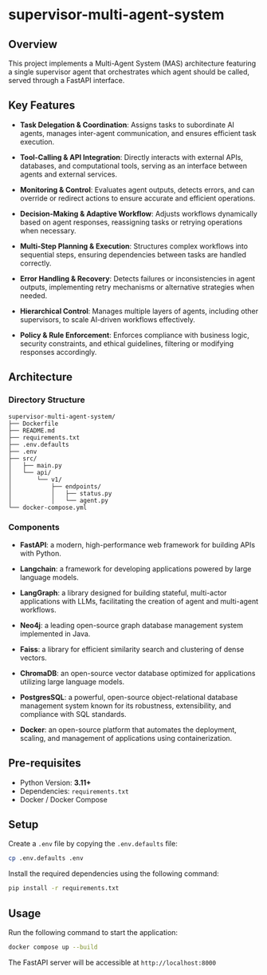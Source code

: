 # supervisor-multi-agent-system

## Overview

This project implements a Multi-Agent System (MAS) architecture featuring a single supervisor agent that orchestrates
which agent should be called, served through a FastAPI interface.

## Key Features

- **Task Delegation & Coordination**: Assigns tasks to subordinate AI agents, manages inter-agent communication, and
  ensures efficient task execution.

- **Tool-Calling & API Integration**: Directly interacts with external APIs, databases, and computational tools, serving
  as an interface between agents and external services.

- **Monitoring & Control**: Evaluates agent outputs, detects errors, and can override or redirect actions to ensure
  accurate and efficient operations.

- **Decision-Making & Adaptive Workflow**: Adjusts workflows dynamically based on agent responses, reassigning tasks or
  retrying operations when necessary.

- **Multi-Step Planning & Execution**: Structures complex workflows into sequential steps, ensuring dependencies between
  tasks are handled correctly.

- **Error Handling & Recovery**: Detects failures or inconsistencies in agent outputs, implementing retry mechanisms or
  alternative strategies when needed.

- **Hierarchical Control**: Manages multiple layers of agents, including other supervisors, to scale AI-driven workflows
  effectively.

- **Policy & Rule Enforcement**: Enforces compliance with business logic, security constraints, and ethical guidelines,
  filtering or modifying responses accordingly.

## Architecture



### Directory Structure

```text
supervisor-multi-agent-system/
├── Dockerfile
├── README.md
├── requirements.txt
├── .env.defaults
├── .env
├── src/
│   ├── main.py
│   └── api/
│       └── v1/
│           ├── endpoints/
│           │   ├── status.py
│           │   └── agent.py
└── docker-compose.yml
```

### Components

- **FastAPI**: a modern, high-performance web framework for building APIs with Python.

- **Langchain**: a framework for developing applications powered by large language models.

- **LangGraph**: a library designed for building stateful, multi-actor applications with LLMs, facilitating the creation
  of agent and multi-agent workflows.

- **Neo4j**: a leading open-source graph database management system implemented in Java.

- **Faiss**: a library for efficient similarity search and clustering of dense vectors.

- **ChromaDB**: an open-source vector database optimized for applications utilizing large language models.

- **PostgresSQL**: a powerful, open-source object-relational database management system known for
  its robustness, extensibility, and compliance with SQL standards.

- **Docker**: an open-source platform that automates the deployment, scaling, and management of applications using
  containerization.

## Pre-requisites

- Python Version: **3.11+**
- Dependencies: `requirements.txt`
- Docker / Docker Compose

## Setup

Create a `.env` file by copying the `.env.defaults` file:

```bash
cp .env.defaults .env
```

Install the required dependencies using the following command:

```bash
pip install -r requirements.txt
```

## Usage

Run the following command to start the application:

```bash
docker compose up --build
```

The FastAPI server will be accessible at `http://localhost:8000`